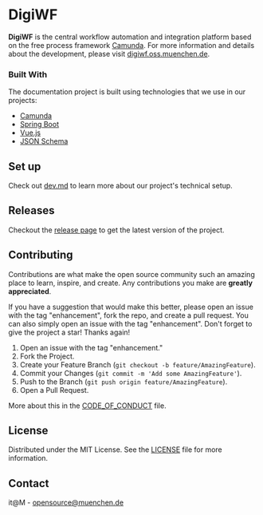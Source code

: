 # DigiWF

__DigiWF__ is the central workflow automation and integration platform based on the free process
framework [Camunda](https://camunda.com). For more information and details about the development, please
visit [digiwf.oss.muenchen.de](https://digiwf.oss.muenchen.de).

### Built With

The documentation project is built using technologies that we use in our projects:

* [Camunda](https://camunda.com)
* [Spring Boot](https://spring.io/projects/spring-boot)
* [Vue.js](https://vuejs.org/)
* [JSON Schema](http://json-schema.org/)

## Set up

Check out [dev.md](dev.md) to learn more about our project's technical setup.

## Releases

Checkout the [release page](https://github.com/it-at-m/digiwf-core/releases) to get the latest version of the project.

## Contributing

Contributions are what make the open source community such an amazing place to learn, inspire, and create. Any
contributions you make are **greatly appreciated**.

If you have a suggestion that would make this better, please open an issue with the tag "enhancement", fork the repo,
and create a pull request. You can also simply open an issue with the tag "enhancement". Don't forget to give the
project a star! Thanks again!

1. Open an issue with the tag "enhancement."
2. Fork the Project.
3. Create your Feature Branch (`git checkout -b feature/AmazingFeature`).
4. Commit your Changes (`git commit -m 'Add some AmazingFeature'`).
5. Push to the Branch (`git push origin feature/AmazingFeature`).
6. Open a Pull Request.

More about this in the [CODE_OF_CONDUCT](/CODE_OF_CONDUCT.md) file.

## License

Distributed under the MIT License. See the [LICENSE](LICENSE) file for more information.

## Contact

it@M - opensource@muenchen.de
